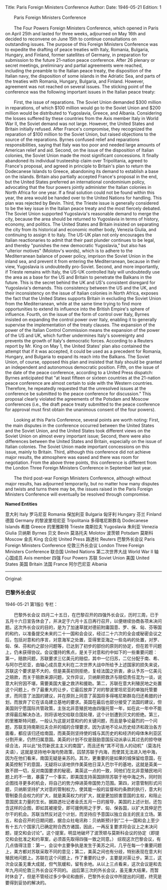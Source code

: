 Title: Paris Foreign Ministers Conference
Author:
Date: 1946-05-21
Edition: 1

　　Paris Foreign Ministers Conference

　　The Four Powers Foreign Ministers Conference, which opened in Paris on April 25th and lasted for three weeks, adjourned on May 16th and decided to reconvene on June 15th to continue consultations on outstanding issues. The purpose of this Foreign Ministers Conference was to expedite the drafting of peace treaties with Italy, Romania, Bulgaria, Hungary, and Finland, former satellites of Germany, in preparation for submission to the future 21-nation peace conference. After 26 plenary or secret meetings, preliminary and partial agreements were reached, including the preamble to the Italian peace treaty, the disposition of the Italian navy, the disposition of some islands in the Adriatic Sea, and parts of the treaties with Romania, Hungary, Bulgaria, and Finland. However, agreement was not reached on several issues. The sticking point of the conference was the following important issues in the Italian peace treaty:

　　First, the issue of reparations. The Soviet Union demanded $300 million in reparations, of which $100 million would go to the Soviet Union and $200 million would be distributed to Yugoslavia, Greece, and Albania. Considering the losses suffered by these countries from the Axis member Italy in World War II, the Soviet demand was not large. However, the United States and Britain initially refused. After France's compromise, they recognized the reparation of $100 million to the Soviet Union, but raised objections to the source of the reparations. Byrnes confused relief and reparations responsibilities, saying that Italy was too poor and needed large amounts of American relief and aid. Second, on the issue of the disposition of Italian colonies, the Soviet Union made the most significant concessions. It finally abandoned its individual trusteeship claim over Tripolitania, agreed to France's proposal, and agreed in principle to Britain's plan to return the Dodecanese Islands to Greece, abandoning its demand to establish a base on the islands. Britain also partially accepted France's proposal in the end, but the United States preferred an international condominium policy, advocating that the four powers jointly administer the Italian colonies in North Africa for one year. If a final solution could not be found within this year, the area would be handed over to the United Nations for handling. This plan was rejected by Bevin. Third, the Trieste issue is generally considered to be the key issue in the Italian peace treaty and the most fiercely debated. The Soviet Union supported Yugoslavia's reasonable demand to merge the city, because the area should be returned to Yugoslavia in terms of history, economy, and politics. The United States and Britain insisted on separating the city from its historical and economic mother body, Venezia Giulia, and continuing to assign it to Italy. The US-UK plan not only encourages the Italian reactionaries to admit that their past plunder continues to be legal, and thereby "punishes the new democratic Yugoslavia," but also has "ulterior motives" (Molotov's words), which is to adhere to the Mediterranean balance of power policy, imprison the Soviet Union in the inland sea, and prevent it from entering the Mediterranean, because in their view, Yugoslavia is undoubtedly pro-Soviet. Second, and more importantly, if Trieste remains with Italy, the US-UK controlled Italy will undoubtedly use the area as a base for the US and Britain to penetrate the Balkans in the future. This is the secret behind the UK and US's consistent disregard for Yugoslavia's demands. This consistency between the US and the UK, and their inconsistency on the issue of Italian colonies in North Africa, exposes the fact that the United States supports Britain in excluding the Soviet Union from the Mediterranean, while at the same time trying to find more opportunities to extend its influence into the British Empire's sphere of influence. Fourth, on the issue of the form of control over Italy, Byrnes insisted on expanding the control power over Italy, enabling it to generally supervise the implementation of the treaty clauses. The expansion of the power of the Italian Control Commission means the expansion of the power of the US and UK, which further undermines Italy's sovereignty and prevents the growth of Italy's democratic forces. According to a Reuters report by Mr. King on May 1, the United States' plan also contained the attempt that if it was accepted, it could be used as a precedent for Romania, Hungary, and Bulgaria to expand its reach into the Balkans. The Soviet Union, of course, opposed this plan and insisted that Italy should be granted an independent and autonomous democratic position. Fifth, on the issue of the date of the peace conference, according to a United Press dispatch: Byrnes anticipated that "at least fifteen or sixteen countries at the 21-nation peace conference are almost certain to side with the Western countries. Therefore, he repeatedly requested that the unresolved issues at the conference be submitted to the peace conference for discussion." This proposal clearly violated the agreements of the Potsdam and Moscow conferences (i.e., the draft peace treaty submitted to the peace conference for approval must first obtain the unanimous consent of the four powers).

　　Looking at this Paris Conference, several points are worth noting: First, the main disputes in the conference occurred between the United States and the Soviet Union, and the United States took different views on the Soviet Union on almost every important issue; Second, there were also differences between the United States and Britain, especially on the issue of Italian colonies. The Soviet Union made important concessions on this issue, mainly to Britain. Third, although this conference did not achieve major results, the atmosphere was eased and there was room for negotiation. From the above three points, this conference is different from the London Three Foreign Ministers Conference in September last year.

　　The third post-war Foreign Ministers Conference, although without major results, has adjourned temporarily, but no matter how many disputes and twists and turns there may be, the issues raised in the Paris Foreign Ministers Conference will eventually be resolved through compromise.



**Named Entities**


意大利   Italy
罗马尼亚  Romania
保加利亚  Bulgaria
匈牙利   Hungary
芬兰  Finland
德国   Germany
的黎波里坦尼亚  Tripolitania
多得喀尼斯群岛  Dodecanese Islands
希腊   Greece
的里雅斯特  Trieste
南斯拉夫  Yugoslavia
朱利亚  Venezia Giulia
贝纳斯  Byrnes
贝文  Bevin
莫洛托夫  Molotov
波茨顿  Potsdam
莫斯科  Moscow
金氏  King
合众社  United Press
路透社  Reuters
巴黎外长会议   Paris Foreign Ministers Conference
伦敦三外长会议   London Three Foreign Ministers Conference
联合国   United Nations
第二次世界大战  World War II
轴心国成员  Axis member
四强  Four Powers
苏联  Soviet Union
美国  United States
英国  Britain
法国  France
阿尔巴尼亚  Albania



<hr /> 

Original: 


### 巴黎外长会议

1946-05-21
第1版()
专栏：

　　巴黎外长会议
    四月二十五日，在巴黎召开的四强外长会议，历时三周，已于五月十六日宣告休会了，并决定于六月十五日再行召开，以便继续协商各项未决问题。这次外长会议的目的，是为了加速草就对德前附庸国意、罗、保、匈、芬等国的和约，以准备提交未来的二十一国和会会议，经过二十六次的全会或秘密会议之后，包括对意和约序言，对意海军之处置，亚得里亚海之一些岛屿的处置，对罗、匈、保、芬和约之部分问题等，已达到了初步的部份的原则的协定，但在若干问题上，仍未获得协议。会议僵持的焦点，是关于对意和约中如下的一些重要问题：
    第一，赔款问题，苏联要求三亿美元的赔偿，其中一亿归苏，二亿分配于南、希、与阿尔巴尼亚，由轴心成员意大利在二次世界大战中所给予上述国家的损失来说，苏联这个要求是不大的，但是美英初则拒绝，复经法国之折衷，承认予苏一亿美元之赔款，而关于赔款来源问题，又作异议，贝纳斯把救济与赔偿责任混为一谈，说意大利穷因不堪，需要美国大量之救济和援助。第二，苏联在意大利殖民地之处置这个问题上，作了最重大的让步，它最后放弃了对的黎波里坦尼亚的单独托管要求，而同意了法国的建议，并在原则上同意了英国将多得喀尼斯群岛归还希腊的计划，而放弃了它在该岛建立基地的要求。英国在最后也部分接受了法国的建议，但美国则宁愿国际共管政策，主张北非意殖民地由四强托管一年，如在此一年中不能求得最后解决办法，则将该地交给联合国处理，这个计划遭到贝文的拒绝。第三，的里雅斯特问题，一般认为这是对意和约的关键问题，而且是争论最烈的一个问题，苏联支持南斯拉夫合并的城的合理要求，因为该地不论从历史经济和政治各方面看，都应该归还给南国，而美英则坚持使的城与其历史的和经济的母体朱利亚区分割开来，仍然归属意国。美英的计划不仅是鼓励意国反动派承认其过去的掠夺继续合法，并以此“处罚新民主主义的南国”，而且还有“其不可告人的动机”（莫洛托夫语），这就是坚持地中海均势政策，囚禁苏联于内海，而使其无法进入地中海，因为在他们看来，南国无疑是亲苏的。其次，更重要的是如果的城保留给意国，在美英控制下的意国，无疑将以该地供作美英他日深入巴尔干的基地，这就是英美一致不顾一切，反对南国要求的秘密。美英这一点的一致，同他们在北非意殖民地问题上的不一致，暴露了一个事实，即美国支持英国排除苏联于地中海之外，同时则企图找寻更多的机会，将自己的势力伸进英帝国势力范围。第四，对意管制形式问题，贝纳斯坚持扩大对意的管制权力，使其能一般的监督和约条款的执行，意大利管制委员会权力的扩大，就是美英权力的扩大，就是更加损害意国的主权，和阻止意国民主力量的生长。据路透社记者金氏五月一日的报导，美国的上述计划，还包含这样的企图，即如其被接受，即可援例用之于罗、匈、保各国，以扩大其伸足巴尔干的机会。苏联当然反对这个计划，而坚持应予意国以独立自主的民主立场。第五，和会召开的日期问题，据合众社电讯称：贝纳斯预计到“二十一国和会上至少有十五六个国家几已确定附合西方诸国，因此，一再反复要求将会议上之未决问题，提交和会讨论”。这个提案，明显地破坏了波茨顿与莫斯科会议的协定（即提交和会批准之和约草案，必须首先取得四强一致之同意。）
    综观这次巴黎会议，有几点值得注意：第一，会议中主要争执是发生于美苏之间，几乎在每一个重要问题上，美方都对苏联采取不同的意见；第二，美英之间也有分歧，特别表现在意大利殖民地问题上。苏联在这个问题上，作了重要的让步，主要是对英让步。第三，这次会议虽无重大成就，但气氛缓和，留有余地。从以上三点看来，这次会议是和去年九月间伦敦三外长会议不同的。
    战后第三次的外长会议，虽无重大结果，而暂时休会了，但是不管经过多少争论和曲折，巴黎外长会议中所提出的问题，终究是要得到妥协的解决的。
